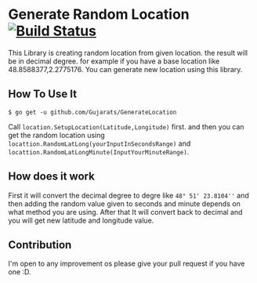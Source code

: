 # Generate Random Location [![Build Status](https://secure.travis-ci.org/Gujarats/GenerateLocation.png)](http://travis-ci.org/Gujarats/GenerateLocation)
This Library is creating random location from given location. the result will be in decimal degree.
for example if you have a base location like 48.8588377,2.2775176. You can generate new location using this library.

## How To Use It
```shell
$ go get -u github.com/Gujarats/GenerateLocation
```

Call ``location.SetupLocation(Latitude,Longitude)`` first. and then you can get the random location using
`locattion.RandomLatLong(yourInputInSecondsRange)` and `locattion.RandomLatLongMinute(InputYourMinuteRange)`.

## How does it work
First it will convert the decimal degree to degre like `48° 51' 23.8104''` and then adding the random value given to seconds and minute depends on what method you are using. After that It will convert back to decimal and you will get new latitude and longitude value.

## Contribution
I'm open to any improvement os please give your pull request if you have one :D.
